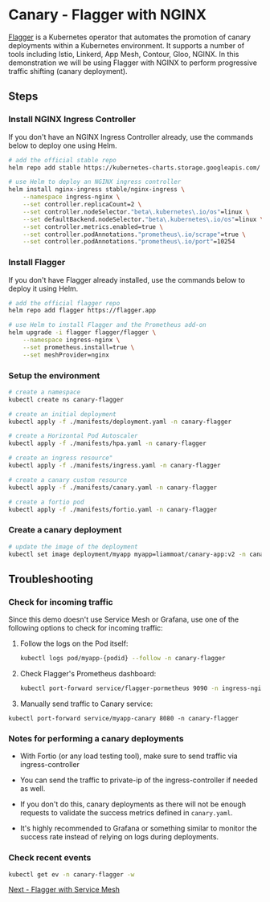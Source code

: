 # Canary - Flagger with NGINX

[Flagger](https://flagger.app/) is a Kubernetes operator that automates the promotion of canary deployments within a Kubernetes environment. It supports a number of tools including Istio, Linkerd, App Mesh, Contour, Gloo, NGINX. In this demonstration we will be using Flagger with NGINX to perform progressive traffic shifting (canary deployment).

## Steps

### Install NGINX Ingress Controller
If you don't have an NGINX Ingress Controller already, use the commands below to deploy one using Helm.

```bash
# add the official stable repo
helm repo add stable https://kubernetes-charts.storage.googleapis.com/

# use Helm to deploy an NGINX ingress controller
helm install nginx-ingress stable/nginx-ingress \
    --namespace ingress-nginx \
    --set controller.replicaCount=2 \
    --set controller.nodeSelector."beta\.kubernetes\.io/os"=linux \
    --set defaultBackend.nodeSelector."beta\.kubernetes\.io/os"=linux \
    --set controller.metrics.enabled=true \
    --set controller.podAnnotations."prometheus\.io/scrape"=true \
    --set controller.podAnnotations."prometheus\.io/port"=10254
```

### Install Flagger
If you don't have Flagger already installed, use the commands below to deploy it using Helm.

```bash
# add the official flagger repo
helm repo add flagger https://flagger.app

# use Helm to install Flagger and the Prometheus add-on
helm upgrade -i flagger flagger/flagger \
    --namespace ingress-nginx \
    --set prometheus.install=true \
    --set meshProvider=nginx
```

### Setup the environment

```bash
# create a namespace
kubectl create ns canary-flagger

# create an initial deployment
kubectl apply -f ./manifests/deployment.yaml -n canary-flagger

# create a Horizontal Pod Autoscaler
kubectl apply -f ./manifests/hpa.yaml -n canary-flagger

# create an ingress resource"
kubectl apply -f ./manifests/ingress.yaml -n canary-flagger

# create a canary custom resource
kubectl apply -f ./manifests/canary.yaml -n canary-flagger

# create a fortio pod
kubectl apply -f ./manifests/fortio.yaml -n canary-flagger
```

### Create a canary deployment

```bash
# update the image of the deployment
kubectl set image deployment/myapp myapp=liammoat/canary-app:v2 -n canary-flagger
```

## Troubleshooting

### Check for incoming traffic
Since this demo doesn't use Service Mesh or Grafana, use one of the following options to check for incoming traffic:

1. Follow the logs on the Pod itself:

    ```bash
    kubectl logs pod/myapp-{podid} --follow -n canary-flagger             
    ```

2. Check Flagger's Prometheus dashboard:

    ```bash
    kubectl port-forward service/flagger-pormetheus 9090 -n ingress-nginx
    ```

3. Manually send traffic to Canary service:

```
kubectl port-forward service/myapp-canary 8080 -n canary-flagger
```

### Notes for performing a canary deployments

* With Fortio (or any load testing tool), make sure to send traffic via ingress-controller 
* You can send the traffic to private-ip of the ingress-controller if needed as well.
* If you don't do this, canary deployments as there will not be enough requests to validate the success metrics defined in `canary.yaml`.

* It's highly recommended to Grafana or something similar to monitor the success rate instead of relying on logs during deployments.

### Check recent events 

```bash
kubectl get ev -n canary-flagger -w
```

[Next - Flagger with Service Mesh](../05-flagger-with-service-mesh)